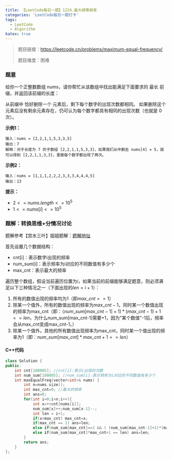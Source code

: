 ```yaml
---
title: 【LeetCode每日一题】1224.最大相等频率
categories: 'LeetCode每日一题打卡'
tags: 
  - LeetCode
  - Algorithm
katex: true
---
```


> 题目链接：https://leetcode.cn/problems/maximum-equal-frequency/
>
> 题目难度：困难

### 题意

给你一个正整数数组 nums，请你帮忙从该数组中找出能满足下面要求的 最长 前缀，并返回该前缀的长度：

从前缀中 恰好删除一个 元素后，剩下每个数字的出现次数都相同。
如果删除这个元素后没有剩余元素存在，仍可认为每个数字都具有相同的出现次数（也就是 0 次）。

**示例1：**

```
输入：nums = [2,2,1,1,5,3,3,5]
输出：7
解释：对于长度为 7 的子数组 [2,2,1,1,5,3,3]，如果我们从中删去 nums[4] = 5，就可以得到 [2,2,1,1,3,3]，里面每个数字都出现了两次。
```

**示例2：**

```
输入：nums = [1,1,1,2,2,2,3,3,3,4,4,4,5]
输出：13
```

**提示：**

- $2 <= nums.length <= 10^5$
- $1 <= nums[i] <= 10^5$

### 题解：转换思维+分情况讨论

题解参考【宫水三叶】姐姐题解：[题解地址](https://leetcode.cn/problems/maximum-equal-frequency/solution/by-ac_oier-fviv/)

首先设置几个数据结构：

- cnt[i]：表示数字i出现的频率
- num_sum[i]：表示频率为i对应的不同数值有多少个
- max_cnt：表示最大的频率

遍历整个数组，假设当前遍历位置为i，如果当前的前缀能够满足题意，则必须满足以下三种情况之一（下面出现的$len=i+1$）：

1. 所有的数值出现的频率均为1（即$max\_cnt==1$）
2. 除某一个值外，所有的数值出现的频率为$max\_cnt-1$，同时某一个数值出现的频率为max_cnt（即：$（num\_sum[max\_cnt-1]+1)*(max\_cnt-1) +1 == len$，为什么num_sum[max_cnt-1]需要+1，因为"某个数值"-1后，频率会从max_cnt变成max_cnt-1。）
3. 除某一个值外，其他的所有数值出现频率为max_cnt，同时某一个值出现的频率为1（即：$num\_sum[max\_cnt]*max\_cnt+1 == len$）

#### C++代码

```cpp
class Solution {
public:
    int cnt[100005]; //cnt[i]:表示i出现的次数
    int num_sum[100005]; //num_sum[i]:表示频率为i对应的不同数值有多少个
    int maxEqualFreq(vector<int>& nums) {
        int n=nums.size();
        int max_cnt=0; //最大的频率
        int ans=0;
        for(int i=0;i<n;i++){
            int x=++cnt[nums[i]];
            num_sum[x]++;num_sum[x-1]--;
            int len = i+1;
            if(x>max_cnt) max_cnt=x;
            if(max_cnt == 1) ans=len;
            else if(num_sum[max_cnt]==1 && ( (num_sum[max_cnt-1]+1)*(max_cnt-1) +1 == len) ) ans=len;
            else if(num_sum[max_cnt]*max_cnt+1 == len) ans=len;
        }
        return ans;
    }
};
```

